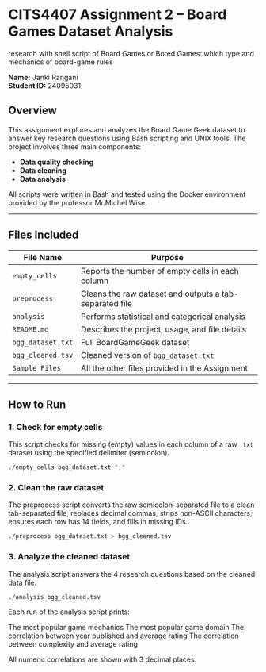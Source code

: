 # CITS4407 Assignment 2 – Board Games Dataset Analysis
research with shell script of Board Games or Bored Games: which type and mechanics of board-game rules

**Name:** Janki Rangani  
**Student ID:** 24095031

## Overview

This assignment explores and analyzes the Board Game Geek dataset to answer key research questions using Bash scripting and UNIX tools. The project involves three main components:

- **Data quality checking**
- **Data cleaning**
- **Data analysis**

All scripts were written in Bash and tested using the Docker environment provided by the professor Mr.Michel Wise.

---

## Files Included

| File Name         | Purpose                                             |
|-------------------|-----------------------------------------------------|
| `empty_cells`     | Reports the number of empty cells in each column    |
| `preprocess`      | Cleans the raw dataset and outputs a tab-separated file |
| `analysis`        | Performs statistical and categorical analysis       |
| `README.md`       | Describes the project, usage, and file details      |
| `bgg_dataset.txt` | Full BoardGameGeek dataset                          |
| `bgg_cleaned.tsv` | Cleaned version of `bgg_dataset.txt`                |
| `Sample Files`    | All the other files provided in the Assignment      |

---

## How to Run

### 1. Check for empty cells

This script checks for missing (empty) values in each column of a raw `.txt` dataset using the specified delimiter (semicolon).


```bash
./empty_cells bgg_dataset.txt ";"
```

### 2. Clean the raw dataset

The preprocess script converts the raw semicolon-separated file to a clean tab-separated file, replaces decimal commas, strips non-ASCII characters, ensures each row has 14 fields, and fills in missing IDs.

```bash
./preprocess bgg_dataset.txt > bgg_cleaned.tsv
```

### 3. Analyze the cleaned dataset

The analysis script answers the 4 research questions based on the cleaned data file.

```bash
./analysis bgg_cleaned.tsv
```

Each run of the analysis script prints:

The most popular game mechanics
The most popular game domain
The correlation between year published and average rating
The correlation between complexity and average rating

All numeric correlations are shown with 3 decimal places.




